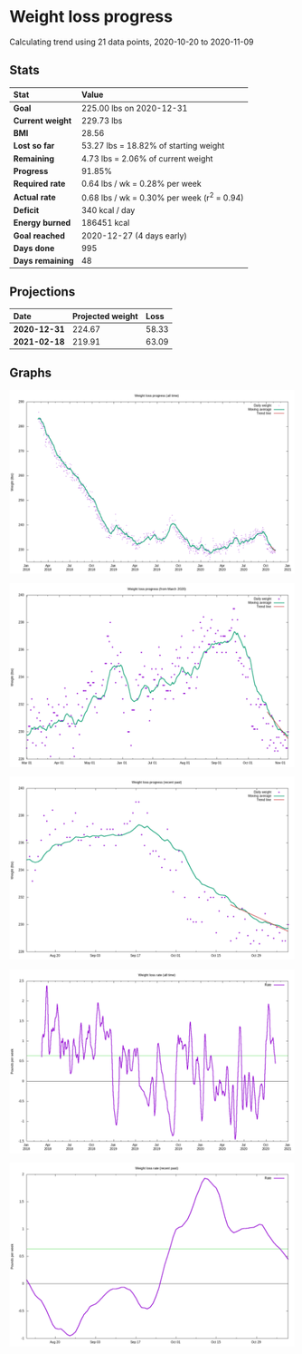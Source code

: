 # Weight loss progress

Calculating trend using 21 data points, 2020-10-20 to 2020-11-09

## Stats

Stat|Value
:-|:-
**Goal**|225.00 lbs on 2020-12-31
**Current weight**|229.73 lbs
**BMI**|28.56
**Lost so far**|53.27 lbs = 18.82% of starting weight
**Remaining**|4.73 lbs =  2.06% of current  weight
**Progress**|91.85%
**Required rate**|0.64 lbs / wk = 0.28% per week
**Actual rate**|0.68 lbs / wk = 0.30% per week  (r<sup>2</sup> = 0.94)
**Deficit**|340 kcal / day
**Energy burned**|186451 kcal
**Goal reached**|2020-12-27 (4 days early)
**Days done**|995
**Days remaining**|48

## Projections

Date|Projected weight|Loss
:-|:-|:-
**2020-12-31**|224.67|58.33
**2021-02-18**|219.91|63.09

## Graphs

![](weight-graph-alltime.png)

![](weight-graph-covid.png)

![](weight-graph-recent.png)

![](rate-graph-alltime.png)

![](rate-graph-recent.png)
